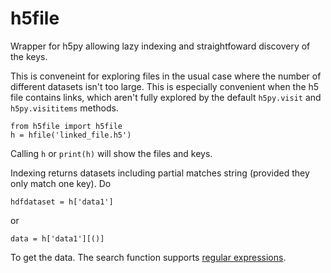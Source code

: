 # h5file
Wrapper for h5py allowing lazy indexing and straightfoward discovery of the keys.  

This is conveneint for exploring files in the usual case where the number of different datasets isn't too large. This is especially convenient when the h5 file contains links, which aren't fully explored by the default ```h5py.visit``` and ```h5py.visititems``` methods. 

```
from h5file import h5file
h = hfile('linked_file.h5')
```

Calling ```h``` or ```print(h)``` will show the files and keys.

Indexing returns datasets including partial matches string (provided they only match one key).  Do

```
hdfdataset = h['data1']
```

or 
```
data = h['data1'][()]
```

To get the data. The search function supports [regular expressions](https://docs.python.org/3/library/re.html).